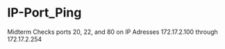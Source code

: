 # IP-Port_Ping
Midterm
Checks ports 20, 22, and 80 on IP Adresses 172.17.2.100 through 172.17.2.254
